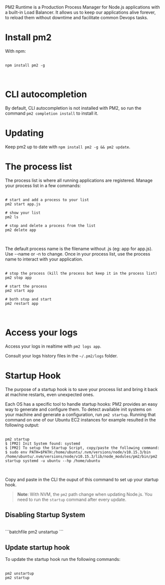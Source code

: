 <!-- TITLE: Install PM2 Runtime -->
<!-- SUBTITLE: Production Process Manager for Node.js applications -->

PM2 Runtime is a Production Process Manager for Node.js applications with a built-in Load Balancer. It allows us to keep our applications alive forever, to reload them without downtime and facilitate common Devops tasks.
# Install pm2
With npm:<br><br>

```batchfile
npm install pm2 -g
```
<br>

# CLI autocompletion
By default, CLI autocompletion is not installed with PM2, so run the command `pm2 completion install` to install it.

# Updating
Keep pm2 up to date with `npm install pm2 -g && pm2 update`.

# The process list
The process list is where all running applications are registered. Manage your process list in a few commands:<br><br>

```batchfile
# start and add a process to your list
pm2 start app.js

# show your list
pm2 ls

# stop and delete a process from the list
pm2 delete app
```
<br>

The default process name is the filename without .js (eg: app for app.js). Use --name or -n to change. Once in your process list, use the process name to interact with your application.<br><br>

```batchfile
# stop the process (kill the process but keep it in the process list)
pm2 stop app

# start the process
pm2 start app

# both stop and start
pm2 restart app
```
<br>

# Access your logs
Access your logs in realtime with `pm2 logs app`.

Consult your logs history files in the `~/.pm2/logs` folder.

# Startup Hook
The purpose of a startup hook is to save your process list and bring it back at machine restarts, even unexpected ones.

Each OS has a specific tool to handle startup hooks: PM2 provides an easy way to generate and configure them. To detect available init systems on your machine and generate a configuration, run `pm2 startup`. Running that command on one of our Ubuntu EC2 instances for example resulted in the following output:<br><br>

```batchfile
pm2 startup
$ [PM2] Init System found: systemd
$ [PM2] To setup the Startup Script, copy/paste the following command:
$ sudo env PATH=$PATH:/home/ubuntu/.nvm/versions/node/v10.15.3/bin /home/ubuntu/.nvm/versions/node/v10.15.3/lib/node_modules/pm2/bin/pm2 startup systemd -u ubuntu --hp /home/ubuntu
```
<br>

Copy and paste in the CLI the ouput of this command to set up your startup hook.

> **Note**: With NVM, the `pm2` path change when updating Node.js. You need to run the `startup` command after every update.<br>

## Disabling Startup System

<br>
```batchfile
pm2 unstartup
```
<br>

## Update startup hook

To update the startup hook run the following commands:<br><br>

```batchfile
pm2 unstartup
pm2 startup
```
<br>